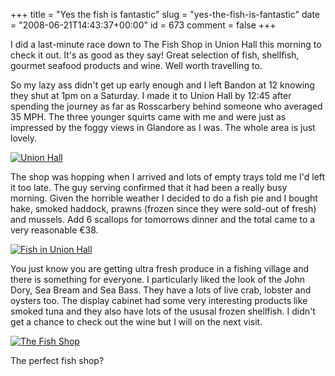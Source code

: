 +++
title = "Yes the fish is fantastic"
slug = "yes-the-fish-is-fantastic"
date = "2008-06-21T14:43:37+00:00"
id = 673
comment = false
+++

I did a last-minute race down to The Fish Shop in Union Hall this morning to check it out. It's as good as they say! Great selection of fish, shellfish, gourmet seafood products and wine. Well worth travelling to.

So my lazy ass didn't get up early enough and I left Bandon at 12 knowing they shut at 1pm on a Saturday. I made it to Union Hall by 12:45 after spending the journey as far as Rosscarbery behind someone who averaged 35 MPH. The three younger squirts came with me and were just as impressed by the foggy views in Glandore as I was. The whole area is just lovely.

[![Union Hall](/images/flickr/2024_download/2597952092_cb01742a80.jpg)](http://www.flickr.com/photos/bandon1/2597952092/ "Union Hall by bandon1, on Flickr")

The shop was hopping when I arrived and lots of empty trays told me I'd left it too late. The guy serving confirmed that it had been a really busy morning. Given the horrible weather I decided to do a fish pie and I bought hake, smoked haddock, prawns (frozen since they were sold-out of fresh) and mussels. Add 6 scallops for tomorrows dinner and the total came to a very reasonable €38.

[![Fish in Union Hall](/images/flickr/2024_download/2597952088_105b4705ae.jpg)](http://www.flickr.com/photos/bandon1/2597952088/ "Fish in Union Hall by bandon1, on Flickr")

You just know you are getting ultra fresh produce in a fishing village and there is something for everyone. I particularly liked the look of the John Dory, Sea Bream and Sea Bass. They have a lots of live crab, lobster and oysters too. The display cabinet had some very interesting products like smoked tuna and they also have lots of the ususal frozen shellfish. I didn't get a chance to check out the wine but I will on the next visit.

[![The Fish Shop](/images/flickr/2024_download/2597952090_500cb1bb1c.jpg)](http://www.flickr.com/photos/bandon1/2597952090/ "The Fish Shop by bandon1, on Flickr")

The perfect fish shop?
